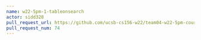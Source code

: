 ```yaml
---
name: w22-5pm-1-tableonsearch
actor: sidd328
pull_request_url: https://github.com/ucsb-cs156-w22/team04-w22-5pm-courses/pull/74
pull_request_num: 74
---
```

